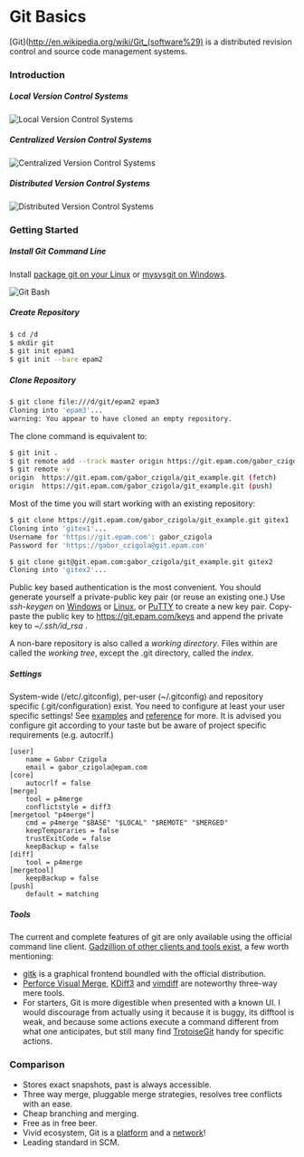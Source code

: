 # Git Basics #

[Git](http://en.wikipedia.org/wiki/Git_(software%29) is a distributed revision control and source code management systems.

### Introduction ###

##### Local Version Control Systems #####
![Local Version Control Systems](http://git-scm.com/figures/18333fig0101-tn.png "Local Version Control Systems")

##### Centralized Version Control Systems #####
![Centralized Version Control Systems](http://git-scm.com/figures/18333fig0102-tn.png "Centralized Version Control Systems")

##### Distributed Version Control Systems #####
![Distributed Version Control Systems](http://git-scm.com/figures/18333fig0103-tn.png "Distributed Version Control Systems")

### Getting Started ###

##### Install Git Command Line #####

Install [package git on your Linux](http://git-scm.com/download/linux) or [mysysgit on Windows](https://code.google.com/p/msysgit/downloads/list).

![Git Bash](http://johnnycode.com/assets/images/2010-07-09-my-first-day-using-git-on-windows-7/Git-Bash-Committing-Changes.png "Git Bash")

##### Create Repository #####

``` bash
$ cd /d
$ mkdir git
$ git init epam1
$ git init --bare epam2
```

##### Clone Repository #####

``` bash
$ git clone file:///d/git/epam2 epam3
Cloning into 'epam3'...
warning: You appear to have cloned an empty repository.
```

The clone command is equivalent to:

``` bash
$ git init .
$ git remote add --track master origin https://git.epam.com/gabor_czigola/git_example.git
$ git remote -v
origin  https://git.epam.com/gabor_czigola/git_example.git (fetch)
origin  https://git.epam.com/gabor_czigola/git_example.git (push)
```

Most of the time you will start working with an existing repository:

``` bash 
$ git clone https://git.epam.com/gabor_czigola/git_example.git gitex1
Cloning into 'gitex1'...
Username for 'https://git.epam.com': gabor_czigola
Password for 'https://gabor_czigola@git.epam.com'
```

``` bash 
$ git clone git@git.epam.com:gabor_czigola/git_example.git gitex2
Cloning into 'gitex2'...
```

Public key based authentication is the most convenient. You should generate yourself a private-public key pair (or reuse an existing one.) Use *ssh-keygen* on [Windows](https://help.github.com/articles/generating-ssh-keys#platform-windows) or [Linux](https://help.github.com/articles/generating-ssh-keys#platform-linux), or [PuTTY](http://katsande.com/using-puttygen-to-generate-ssh-private-public-keys) to create a new key pair.
Copy-paste the public key to https://git.epam.com/keys and append the private key to *~/.ssh/id_rsa* .

A non-bare repository is also called a *working directory*. Files within are called the *working tree*, except the .git directory, called the *index*.

##### Settings #####

System-wide (/etc/.gitconfig), per-user (~/.gitconfig) and repository specific (.git/configuration) exist.
You need to configure at least your user specific settings! See [examples](http://git-scm.com/book/en/Customizing-Git-Git-Configuration) and [reference](https://www.kernel.org/pub/software/scm/git/docs/git-config.html) for more. It is advised you configure git according to your taste but be aware of project specific requirements (e.g. autocrlf.)

```
[user]
    name = Gabor Czigola
    email = gabor_czigola@epam.com
[core]
    autocrlf = false
[merge]
    tool = p4merge
    conflictstyle = diff3
[mergetool "p4merge"]
    cmd = p4merge "$BASE" "$LOCAL" "$REMOTE" "$MERGED"
    keepTemporaries = false
    trustExitCode = false
    keepBackup = false
[diff]
    tool = p4merge    
[mergetool]
    keepBackup = false
[push]
    default = matching 
```

##### Tools #####

The current and complete features of git are only available using the official command line client.
[Gadzillion of other clients and tools exist](https://git.wiki.kernel.org/index.php/InterfacesFrontendsAndTools#Graphical_Interfaces), a few worth mentioning:
* [gitk](https://www.kernel.org/pub/software/scm/git/docs/gitk.html) is a graphical frontend boundled with the official distribution.
* [Perforce Visual Merge](http://www.perforce.com/product/components/perforce-visual-merge-and-diff-tools), [KDiff3](http://kdiff3.sourceforge.net/) and [vimdiff](http://www.toofishes.net/blog/three-way-merging-git-using-vim/) are noteworthy three-way mere tools.
* For starters, Git is more digestible when presented with a known UI. I would discourage from actually using it because it is buggy, its difftool is weak, and because some actions execute a command different from what one anticipates, but still many find [TrotoiseGit](https://code.google.com/p/tortoisegit/) handy for specific actions.

### Comparison ###

* Stores exact snapshots, past is always accessible.
* Three way merge, pluggable merge strategies, resolves tree conflicts with an ease.
* Cheap branching and merging.
* Free as in free beer.
* Vivid ecosystem, Git is a [platform](http://git.epam.com) and a [network](http://github.com)!
* Leading standard in SCM.